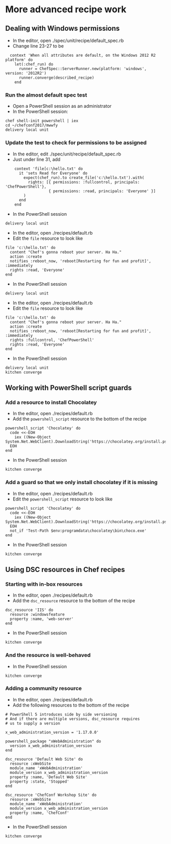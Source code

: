 # More advanced recipe work

## Dealing with Windows permissions

* In the editor, open ./spec/unit/recipe/default_spec.rb
* Change line 23-27 to be

```
  context 'When all attributes are default, on the Windows 2012 R2 platform' do
    let(:chef_run) do
      runner = ChefSpec::ServerRunner.new(platform: 'windows', version: '2012R2')
      runner.converge(described_recipe)
    end
```

### Run the almost default spec test

* Open a PowerShell session as an administrator
* In the PowerShell session:

```
chef shell-init powershell | iex
cd ~/chefconf2017/mwwfy
delivery local unit
```

### Update the test to check for permissions to be assigned

* In the editor, edit ./spec/unit/recipe/default_spec.rb
* Just under line 31, add

```
    context 'file[c:\hello.txt' do
      it 'sets Read for Everyone' do
        expect(chef_run).to create_file('c:\hello.txt').with(
          rights: [{ permissions: :fullcontrol, principals: 'ChefPowerShell'},
                   { permissions: :read, principals: 'Everyone' }]
        )
      end
    end
```

* In the PowerShell session

```
delivery local unit
```

* In the editor, open ./recipes/default.rb
* Edit the `file` resource to look like

```
file 'c:\hello.txt' do
  content "Chef's gonna reboot your server. Ha Ha."
  action :create
  notifies :reboot_now, 'reboot[Restarting for fun and profit]', :immediately
  rights :read, 'Everyone'
end
```

* In the PowerShell session

```
delivery local unit
```

* In the editor, open ./recipes/default.rb
* Edit the `file` resource to look like

```
file 'c:\hello.txt' do
  content "Chef's gonna reboot your server. Ha Ha."
  action :create
  notifies :reboot_now, 'reboot[Restarting for fun and profit]', :immediately
  rights :fullcontrol, 'ChefPowerShell'
  rights :read, 'Everyone'
end
```

* In the PowerShell session

```
delivery local unit
kitchen converge
```

## Working with PowerShell script guards

### Add a resource to install Chocolatey

* In the editor, open ./recipes/default.rb
* Add the `powershell_script` resource to the bottom of the recipe

```
powershell_script 'Chocolatey' do
  code <<-EOH
    iex ((New-Object System.Net.WebClient).DownloadString('https://chocolatey.org/install.ps1'))
  EOH
end
```

* In the PowerShell session

```
kitchen converge
```

### Add a guard so that we only install chocolatey if it is missing

* In the editor, open ./recipes/default.rb
* Edit the `powershell_script` resource to look like

```
powershell_script 'Chocolatey' do
  code <<-EOH
    iex ((New-Object System.Net.WebClient).DownloadString('https://chocolatey.org/install.ps1'))
  EOH
  not_if 'Test-Path $env:programdata\chocolatey\bin\choco.exe'
end
```

* In the PowerShell session

```
kitchen converge
```

## Using DSC resources in Chef recipes

### Starting with in-box resources

* In the editor, open ./recipes/default.rb
* Add the `dsc_resource` resource to the bottom of the recipe

```
dsc_resource 'IIS' do
  resource :windowsfeature
  property :name, 'web-server'
end
```

* In the PowerShell session

```
kitchen converge
```

### And the resource is well-behaved

* In the PowerShell session

```
kitchen converge
```

### Adding a community resource

* In the editor, open ./recipes/default.rb
* Add the following resources to the bottom of the recipe

```
# PowerShell 5 introduces side by side versioning
# And if there are multiple versions, dsc_resource requires
# us to supply a version

x_web_administration_version = '1.17.0.0'

powershell_package "xWebAdministration" do
  version x_web_administration_version
end

dsc_resource 'Default Web Site' do
  resource :xWebSite
  module_name 'xWebAdministration'
  module_version x_web_administration_version
  property :name, 'Default Web Site'
  property :state, 'Stopped'
end

dsc_resource 'ChefConf Workshop Site' do
  resource :xWebSite
  module_name 'xWebAdministration'
  module_version x_web_administration_version
  property :name, 'ChefConf'
end
```

* In the PowerShell session

```
kitchen converge
```
